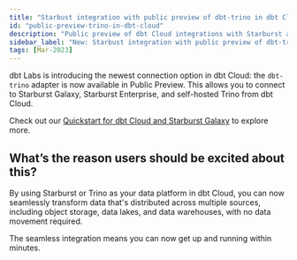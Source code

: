 ```yaml
---
title: "Starbust integration with public preview of dbt-trino in dbt Cloud"
id: "public-preview-trino-in-dbt-cloud"
description: "Public preview of dbt Cloud integrations with Starburst and Trino clusters is now available."
sidebar_label: "New: Starbust integration with public preview of dbt-trino in dbt Cloud"
tags: [Mar-2023]
---
```


dbt Labs is introducing the newest connection option in dbt Cloud: the `dbt-trino` adapter is now available in Public Preview. This allows you to connect to Starburst Galaxy, Starburst Enterprise, and self-hosted Trino from dbt Cloud.

Check out our [Quickstart for dbt Cloud and Starburst Galaxy](/quickstarts/starburst-galaxy) to explore more. 

## What’s the reason users should be excited about this?

By using Starburst or Trino as your data platform in dbt Cloud, you can now seamlessly transform data that's distributed across multiple sources, including object storage, data lakes, and data warehouses, with no data movement required.

The seamless integration means you can now get up and running within minutes.
